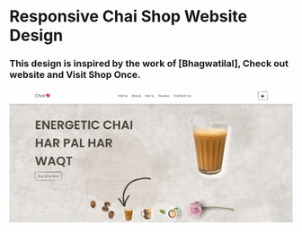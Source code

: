 # Responsive Chai Shop Website Design
### This design is inspired by the work of [Bhagwatilal], Check out website and Visit Shop Once.

![preview img](/preview1.png)

